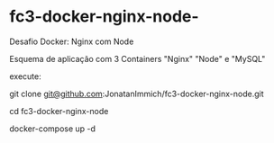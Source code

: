 # fc3-docker-nginx-node-
Desafio Docker: Nginx com Node

Esquema de aplicação com 3 Containers "Nginx" "Node" e "MySQL"

execute:

git clone git@github.com:JonatanImmich/fc3-docker-nginx-node.git

cd fc3-docker-nginx-node

docker-compose up -d 
